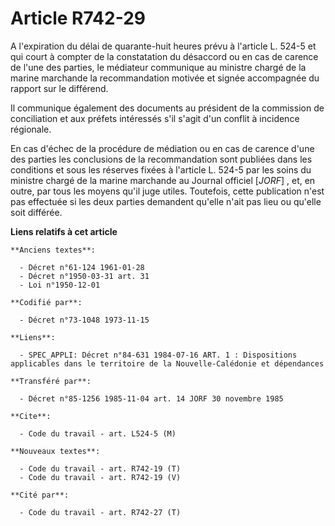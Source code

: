 # Article R742-29

A l'expiration du délai de quarante-huit heures prévu à l'article L. 524-5 et qui court à compter de la constatation du
désaccord ou en cas de carence de l'une des parties, le médiateur communique au ministre chargé de la marine marchande la
recommandation motivée et signée accompagnée du rapport sur le différend.

Il communique également des documents au président de la commission de conciliation et aux préfets intéressés s'il s'agit
d'un conflit à incidence régionale.

En cas d'échec de la procédure de médiation ou en cas de carence d'une des parties les conclusions de la recommandation sont
publiées dans les conditions et sous les réserves fixées à l'article L. 524-5 par les soins du ministre chargé de la marine
marchande au Journal officiel [*JORF*] , et, en outre, par tous les moyens qu'il juge utiles. Toutefois, cette publication
n'est pas effectuée si les deux parties demandent qu'elle n'ait pas lieu ou qu'elle soit différée.

**Liens relatifs à cet article**

	**Anciens textes**:

	  - Décret n°61-124 1961-01-28
	  - Décret n°1950-03-31 art. 31
	  - Loi n°1950-12-01

	**Codifié par**:

	  - Décret n°73-1048 1973-11-15

	**Liens**:

	  - SPEC_APPLI: Décret n°84-631 1984-07-16 ART. 1 : Dispositions applicables dans le territoire de la Nouvelle-Calédonie et dépendances

	**Transféré par**:

	  - Décret n°85-1256 1985-11-04 art. 14 JORF 30 novembre 1985

	**Cite**:

	  - Code du travail - art. L524-5 (M)

	**Nouveaux textes**:

	  - Code du travail - art. R742-19 (T)
	  - Code du travail - art. R742-19 (V)

	**Cité par**:

	  - Code du travail - art. R742-27 (T)
